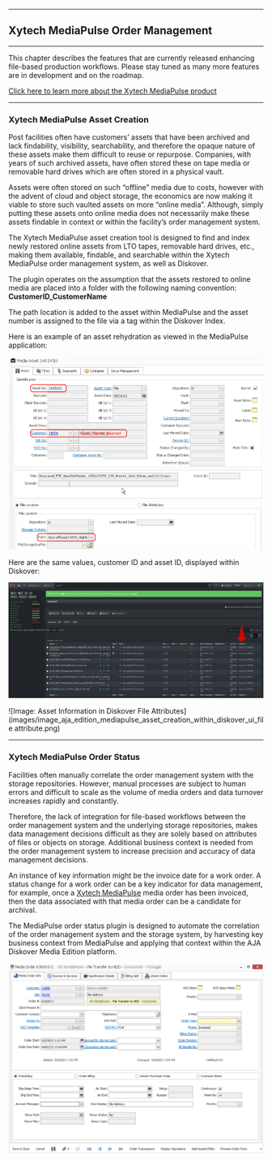 ___
## Xytech MediaPulse Order Management
___
This chapter describes the features that are currently released enhancing file-based production workflows. Please stay tuned as many more features are in development and on the roadmap.

[Click here to learn more about the Xytech MediaPulse product](https://www.xytechsystems.com/solution/mediapulse/)

___
### Xytech MediaPulse Asset Creation

Post facilities often have customers’ assets that have been archived and lack findability, visibility, searchability, and therefore the opaque nature of these assets make them difficult to reuse or repurpose. Companies, with years of such archived assets, have often stored these on tape media or removable hard drives which are often stored in a physical vault.

Assets were often stored on such “offline” media due to costs, however with the advent of cloud and object storage, the economics are now making it viable to store such vaulted assets on more “online media”. Although, simply putting these assets onto online media does not necessarily make these assets findable in context or within the facility’s order management system.

The Xytech MediaPulse asset creation tool is designed to find and index newly restored online assets from LTO tapes, removable hard drives, etc., making them available, findable, and searchable within the Xytech MediaPulse order management system, as well as Diskover.

The plugin operates on the assumption that the assets restored to online media are placed into a folder with the following naming convention:  **CustomerID_CustomerName**

The path location is added to the asset within MediaPulse and the asset number is assigned to the file via a tag within the Diskover Index.

Here is an example of an asset rehydration as viewed in the MediaPulse application:

![Asset Information in MediaPulse](images/image_aja_edition_mediapulse_asset_creation_within_mediapulse_ui_1495193.png)

Here are the same values, customer ID and asset ID, displayed within Diskover:

![Image: Asset Information in Diskover Results Pane](images/image_aja_edition_mediapulse_asset_creation_within_diskover_ui_results_pane.png)

![Image: Asset Information in Diskover File Attributes](images/image_aja_edition_mediapulse_asset_creation_within_diskover_ui_file attribute.png)

___
### Xytech MediaPulse Order Status

Facilities often manually correlate the order management system with the storage repositories. However, manual processes are subject to human errors and difficult to scale as the volume of media orders and data turnover increases rapidly and constantly.

Therefore, the lack of integration for file-based workflows between the order management system and the underlying storage repositories, makes data management decisions difficult as they are solely based on attributes of files or objects on storage. Additional business context is needed from the order management system to increase precision and accuracy of data management decisions.

An instance of key information might be the invoice date for a work order. A status change for a work order can be a key indicator for data management, for example, once a [Xytech MediaPulse](https://www.xytechsystems.com/solution/mediapulse/) media order has been invoiced, then the data associated with that media order can be a candidate for archival.

The MediaPulse order status plugin is designed to automate the correlation of the order management system and the storage system, by harvesting key business context from MediaPulse and applying that context within the AJA Diskover Media Edition platform.

![Image: Order Status within Xytech MediaPulse Order Managemenet](images/image_aja_edition_mediapulse_order_status_in_xytech.png)
